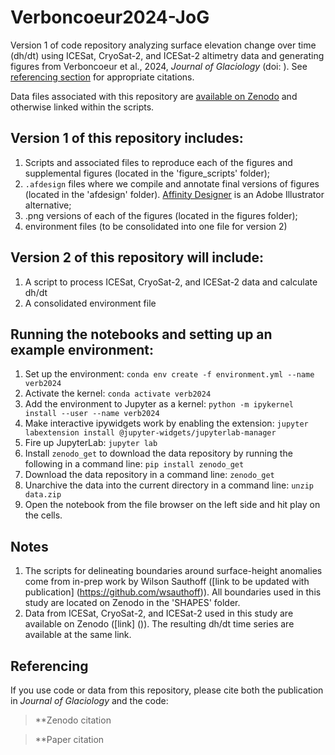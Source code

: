 # Verboncoeur2024-JoG
Version 1 of code repository analyzing surface elevation change over time (dh/dt) using ICESat, CryoSat-2, and ICESat-2 altimetry data and generating figures from Verboncoeur et al., 2024, _Journal of Glaciology_ (doi: []()). See [referencing section](#referencing) for appropriate citations.

Data files associated with this repository are [available on Zenodo]() and otherwise linked within the scripts.

## Version 1 of this repository includes:
1. Scripts and associated files to reproduce each of the figures and supplemental figures (located in the 'figure_scripts' folder);
2. `.afdesign` files where we compile and annotate final versions of figures (located in the 'afdesign' folder). [Affinity Designer](https://affinity.serif.com/en-us/designer/) is an Adobe Illustrator alternative;
3. .png versions of each of the figures (located in the figures folder);
4. environment files (to be consolidated into one file for version 2)

## Version 2 of this repository will include:
1. A script to process ICESat, CryoSat-2, and ICESat-2 data and calculate dh/dt
2. A consolidated environment file

## Running the notebooks and setting up an example environment: 

1. Set up the environment: `conda env create -f environment.yml --name verb2024`
2. Activate the kernel: `conda activate verb2024`
3. Add the environment to Jupyter as a kernel: `python -m ipykernel install --user --name verb2024`
4. Make interactive ipywidgets work by enabling the extension: `jupyter labextension install @jupyter-widgets/jupyterlab-manager`
5. Fire up JupyterLab: `jupyter lab`
6. Install `zenodo_get` to download the data repository by running the following in a command line: `pip install zenodo_get`
7. Download the data repository in a command line: `zenodo_get ` 
8. Unarchive the data into the current directory in a command line: `unzip data.zip`
9. Open the notebook from the file browser on the left side and hit play on the cells.

## Notes

1. The scripts for delineating boundaries around surface-height anomalies come from in-prep work by Wilson Sauthoff ([link to be updated with publication] (https://github.com/wsauthoff)). All boundaries used in this study are located on Zenodo in the 'SHAPES' folder. 
2. Data from ICESat, CryoSat-2, and ICESat-2 used in this study are available on Zenodo ([link] ()). The resulting dh/dt time series are available at the same link.

## Referencing

If you use code or data from this repository, please cite both the publication in _Journal of Glaciology_ and the code:

>**Zenodo citation

>**Paper citation
